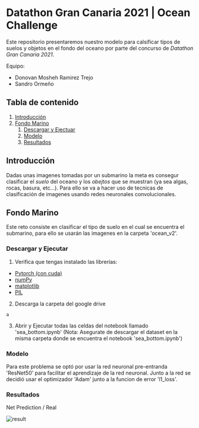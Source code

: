 # Datathon Gran Canaria 2021 | Ocean Challenge

Este repositorio presentaremos nuestro modelo para calsificar tipos de suelos y objetos en el fondo del oceano por parte del concurso de *Datathon Gran Canaria 2021*.

Equipo:

- Donovan Mosheh Ramirez Trejo
- Sandro Ormeño


## Tabla de contenido
1. [Introducción](#introduction)
2. [Fondo Marino](#sea_bottom)
    1. [Descargar y Ejectuar](#download_and_execute)
    2. [Modelo](#model_sea_bottom)
    3. [Resultados](#show_results)


## Introducción <a name="introduction"></a>

Dadas unas imagenes tomadas por un submarino la meta es consegur clasificar el *suelo* del oceano y los *obejtos* que se muestran (ya sea algas, rocas, basura, etc...).
Para ello se va a hacer uso de tecnicas de clasificación de imagenes usando redes neuronales convolucionales.

## Fondo Marino <a name="sea_bottom"></a>

Este reto consiste en clasificar el tipo de suelo en el cual se encuentra el submarino, para ello se usarán las imagenes en la carpeta 'ocean_v2'. 

### Descargar y Ejecutar <a name="download_and_execute"></a>

1. Verifica que tengas instalado las librerías:
- [Pytorch (con cuda)](https://pytorch.org/)
- [numPy](https://numpy.org/install/)
- [matplotlib](https://matplotlib.org/stable/users/installing.html)
- [PIL](https://pillow.readthedocs.io/en/stable/installation.html)

2. Descarga la carpeta del google drive
```
a
``` 

3. Abrir y Ejecutar todas las celdas del notebook llamado 'sea_bottom.ipynb'
(Nota: Asegurate de descargar el dataset en la misma carpeta donde se encuentra el notebook 'sea_bottom.ipynb')

### Modelo <a name="model_sea_bottom"></a>

Para este problema se optó por usar la red neuronal pre-entranda 'ResNet50' para facilitar el aprendizaje de la red neuronal. Junto a la red se decidió usar el optimizador 'Adam' junto a la
funcion de error 'l1_loss'.


### Resultados <a name="show_results"></a>

Net Prediction / Real

![result](https://user-images.githubusercontent.com/38016639/133942791-914df2c6-930b-4be0-b01f-a7377afc7d6b.png)

